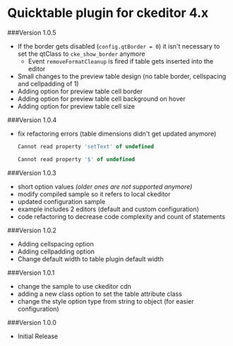﻿Quicktable plugin for ckeditor 4.x
==========
###Version 1.0.5
- If the border gets disabled (`config.qtBorder = 0`) it isn't necessary to set the qtClass to `cke_show_border` anymore
	- Event `removeFormatCleanup` is fired if table gets inserted into the editor
- Small changes to the preview table design (no table border, cellspacing and cellpadding of 1)
- Adding option for preview table cell border
- Adding option for preview table cell background on hover
- Adding option for preview table cell size

###Version 1.0.4
- fix refactoring errors (table dimensions didn't get updated anymore)
	```javascript
	Cannot read property 'setText' of undefined
	```
	```javascript
	Cannot read property '$' of undefined 
	```

###Version 1.0.3
- short option values *(older ones are not supported anymore)*
- modify compiled sample so it refers to local ckeditor
- updated configuration sample
- example includes 2 editors (default and custom configuration)
- code refactoring to decrease code complexity and count of statements

###Version 1.0.2
- Adding cellspacing option
- Adding cellpadding option
- Change default width to table plugin default width

###Version 1.0.1
- change the sample to use ckeditor cdn
- adding a new class option to set the table attribute class
- change the style option type from string to object (for easier configuration)

###Version 1.0.0
- Initial Release

